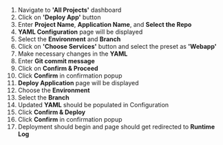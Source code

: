 1. Navigate to **'All Projects'** dashboard  
2. Click on **'Deploy App'** button  
3. Enter **Project Name**, **Application Name**, and **Select the Repo**  
4. **YAML Configuration** page will be displayed  
5. Select the **Environment** and **Branch**  
6. Click on **'Choose Services'** button and select the preset as **'Webapp'**  
7. Make necessary changes in the **YAML**  
8. Enter **Git commit message**  
9. Click on **Confirm & Proceed**  
10. Click **Confirm** in confirmation popup  
11. **Deploy Application** page will be displayed  
12. Choose the **Environment**  
13. Select the **Branch**  
14. Updated **YAML** should be populated in Configuration  
15. Click **Confirm & Deploy**  
16. Click **Confirm** in confirmation popup  
17. Deployment should begin and page should get redirected to **Runtime Log**
     
